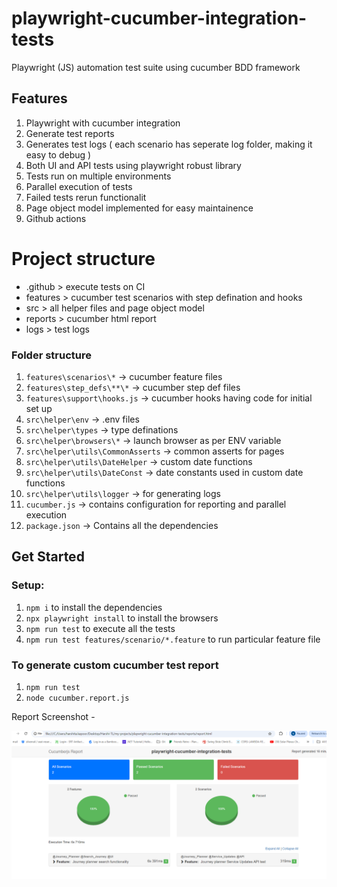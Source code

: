 # playwright-cucumber-integration-tests

Playwright (JS) automation test suite using cucumber BDD framework

## Features

1. Playwright with cucumber integration
2. Generate test reports
3. Generates test logs ( each scenario has seperate log folder, making it easy to debug )
4. Both UI and API tests using playwright robust library
5. Tests run on multiple environments
6. Parallel execution of tests
7. Failed tests rerun functionalit
8. Page object model implemented for easy maintainence
9. Github actions

# Project structure

- .github > execute tests on CI
- features > cucumber test scenarios with step defination and hooks
- src > all helper files and page object model
- reports > cucumber html report
- logs > test logs

### Folder structure

1. `features\scenarios\*` -> cucumber feature files
2. `features\step_defs\**\*` -> cucumber step def files
3. `features\support\hooks.js` -> cucumber hooks having code for initial set up
4. `src\helper\env` -> .env files
5. `src\helper\types` -> type definations
6. `src\helper\browsers\*` -> launch browser as per ENV variable
7. `src\helper\utils\CommonAsserts` -> common asserts for pages
8. `src\helper\utils\DateHelper` -> custom date functions
9. `src\helper\utils\DateConst` -> date constants used in custom date functions
10. `src\helper\utils\logger` -> for generating logs
11. `cucumber.js` -> contains configuration for reporting and parallel execution
12. `package.json` -> Contains all the dependencies

## Get Started

### Setup:

1. `npm i` to install the dependencies
2. `npx playwright install` to install the browsers
3. `npm run test` to execute all the tests
4. `npm run test features/scenario/*.feature` to run particular feature file

### To generate custom cucumber test report

1. `npm run test`
2. `node cucumber.report.js `

Report Screenshot -

![alt text](cucumber-report-screenshot.png)
